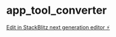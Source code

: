 # app_tool_converter

[Edit in StackBlitz next generation editor ⚡️](https://stackblitz.com/~/github.com/bach619/app_tool_converter)